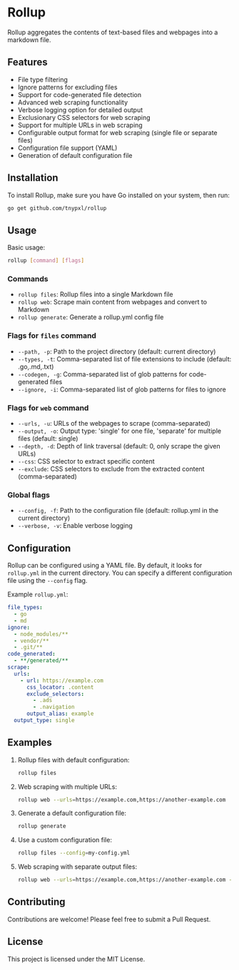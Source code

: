 # Rollup

Rollup aggregates the contents of text-based files and webpages into a markdown file.

## Features

- File type filtering
- Ignore patterns for excluding files
- Support for code-generated file detection
- Advanced web scraping functionality
- Verbose logging option for detailed output
- Exclusionary CSS selectors for web scraping
- Support for multiple URLs in web scraping
- Configurable output format for web scraping (single file or separate files)
- Configuration file support (YAML)
- Generation of default configuration file

## Installation

To install Rollup, make sure you have Go installed on your system, then run:

```bash
go get github.com/tnypxl/rollup
```

## Usage

Basic usage:

```bash
rollup [command] [flags]
```

### Commands

- `rollup files`: Rollup files into a single Markdown file
- `rollup web`: Scrape main content from webpages and convert to Markdown
- `rollup generate`: Generate a rollup.yml config file

### Flags for `files` command

- `--path, -p`: Path to the project directory (default: current directory)
- `--types, -t`: Comma-separated list of file extensions to include (default: .go,.md,.txt)
- `--codegen, -g`: Comma-separated list of glob patterns for code-generated files
- `--ignore, -i`: Comma-separated list of glob patterns for files to ignore

### Flags for `web` command

- `--urls, -u`: URLs of the webpages to scrape (comma-separated)
- `--output, -o`: Output type: 'single' for one file, 'separate' for multiple files (default: single)
- `--depth, -d`: Depth of link traversal (default: 0, only scrape the given URLs)
- `--css`: CSS selector to extract specific content
- `--exclude`: CSS selectors to exclude from the extracted content (comma-separated)

### Global flags

- `--config, -f`: Path to the configuration file (default: rollup.yml in the current directory)
- `--verbose, -v`: Enable verbose logging

## Configuration

Rollup can be configured using a YAML file. By default, it looks for `rollup.yml` in the current directory. You can specify a different configuration file using the `--config` flag.

Example `rollup.yml`:

```yaml
file_types:
  - go
  - md
ignore:
  - node_modules/**
  - vendor/**
  - .git/**
code_generated:
  - **/generated/**
scrape:
  urls:
    - url: https://example.com
      css_locator: .content
      exclude_selectors:
        - .ads
        - .navigation
      output_alias: example
  output_type: single
```

## Examples

1. Rollup files with default configuration:

   ```bash
   rollup files
   ```

2. Web scraping with multiple URLs:

   ```bash
   rollup web --urls=https://example.com,https://another-example.com
   ```

3. Generate a default configuration file:

   ```bash
   rollup generate
   ```

4. Use a custom configuration file:

   ```bash
   rollup files --config=my-config.yml
   ```

5. Web scraping with separate output files:
   ```bash
   rollup web --urls=https://example.com,https://another-example.com --output=separate
   ```

## Contributing

Contributions are welcome! Please feel free to submit a Pull Request.

## License

This project is licensed under the MIT License.
